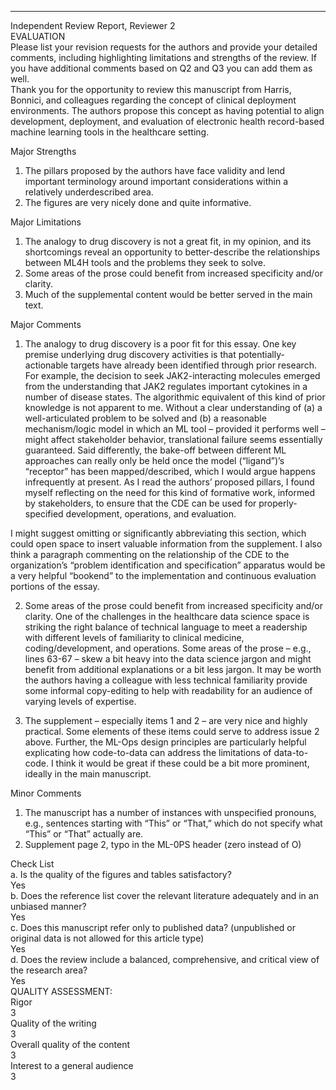 *************************  
Independent Review Report, Reviewer 2  
EVALUATION  
Please list your revision requests for the authors and provide your detailed comments, including highlighting limitations and strengths of the review. If you have additional comments based on Q2 and Q3 you can add them as well.  
Thank you for the opportunity to review this manuscript from Harris, Bonnici, and colleagues regarding the concept of clinical deployment environments. The authors propose this concept as having potential to align development, deployment, and evaluation of electronic health record-based machine learning tools in the healthcare setting.  
  
Major Strengths  
1. The pillars proposed by the authors have face validity and lend important terminology around important considerations within a relatively underdescribed area.  
2. The figures are very nicely done and quite informative.   
  
Major Limitations  
1. The analogy to drug discovery is not a great fit, in my opinion, and its shortcomings reveal an opportunity to better-describe the relationships between ML4H tools and the problems they seek to solve.  
2. Some areas of the prose could benefit from increased specificity and/or clarity.  
3. Much of the supplemental content would be better served in the main text.  
  
Major Comments  
1. The analogy to drug discovery is a poor fit for this essay. One key premise underlying drug discovery activities is that potentially-actionable targets have already been identified through prior research. For example, the decision to seek JAK2-interacting molecules emerged from the understanding that JAK2 regulates important cytokines in a number of disease states. The algorithmic equivalent of this kind of prior knowledge is not apparent to me. Without a clear understanding of (a) a well-articulated problem to be solved and (b) a reasonable mechanism/logic model in which an ML tool – provided it performs well – might affect stakeholder behavior, translational failure seems essentially guaranteed. Said differently, the bake-off between different ML approaches can really only be held once the model (“ligand”)’s “receptor” has been mapped/described, which I would argue happens infrequently at present. As I read the authors’ proposed pillars, I found myself reflecting on the need for this kind of formative work, informed by stakeholders, to ensure that the CDE can be used for properly-specified development, operations, and evaluation.    
  
I might suggest omitting or significantly abbreviating this section, which could open space to insert valuable information from the supplement. I also think a paragraph commenting on the relationship of the CDE to the organization’s “problem identification and specification” apparatus would be a very helpful “bookend” to the implementation and continuous evaluation portions of the essay.  
  
2. Some areas of the prose could benefit from increased specificity and/or clarity. One of the challenges in the healthcare data science space is striking the right balance of technical language to meet a readership with different levels of familiarity to clinical medicine, coding/development, and operations. Some areas of the prose – e.g., lines 63-67 – skew a bit heavy into the data science jargon and might benefit from additional explanations or a bit less jargon. It may be worth the authors having a colleague with less technical familiarity provide some informal copy-editing to help with readability for an audience of varying levels of expertise.  
  
3. The supplement – especially items 1 and 2 – are very nice and highly practical. Some elements of these items could serve to address issue 2 above. Further, the ML-Ops design principles are particularly helpful explicating how code-to-data can address the limitations of data-to-code. I think it would be great if these could be a bit more prominent, ideally in the main manuscript.   
  
Minor Comments   
1. The manuscript has a number of instances with unspecified pronouns, e.g., sentences starting with “This” or “That,” which do not specify what “This” or “That” actually are.  
2. Supplement page 2, typo in the ML-0PS header (zero instead of O)  
  
Check List  
a. Is the quality of the figures and tables satisfactory?  
Yes  
b. Does the reference list cover the relevant literature adequately and in an unbiased manner?  
Yes  
c. Does this manuscript refer only to published data? (unpublished or original data is not allowed for this article type)  
Yes  
d. Does the review include a balanced, comprehensive, and critical view of the research area?  
Yes  
QUALITY ASSESSMENT:  
Rigor  
3  
Quality of the writing  
3  
Overall quality of the content  
3  
Interest to a general audience  
3